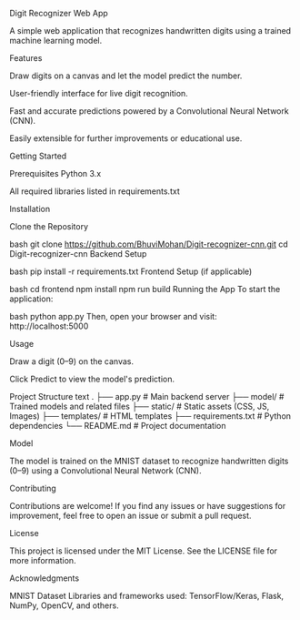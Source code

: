 Digit Recognizer Web App

A simple web application that recognizes handwritten digits using a trained machine learning model.

Features

Draw digits on a canvas and let the model predict the number.

User-friendly interface for live digit recognition.

Fast and accurate predictions powered by a Convolutional Neural Network (CNN).

Easily extensible for further improvements or educational use.

Getting Started

Prerequisites
Python 3.x

All required libraries listed in requirements.txt

Installation

Clone the Repository

bash
git clone https://github.com/BhuviMohan/Digit-recognizer-cnn.git
cd Digit-recognizer-cnn
Backend Setup

bash
pip install -r requirements.txt
Frontend Setup (if applicable)

bash
cd frontend
npm install
npm run build
Running the App
To start the application:

bash
python app.py
Then, open your browser and visit: http://localhost:5000

Usage

Draw a digit (0–9) on the canvas.

Click Predict to view the model's prediction.

Project Structure
text
.
├── app.py               # Main backend server
├── model/               # Trained models and related files
├── static/              # Static assets (CSS, JS, Images)
├── templates/           # HTML templates
├── requirements.txt     # Python dependencies
└── README.md            # Project documentation

Model

The model is trained on the MNIST dataset to recognize handwritten digits (0–9) using a Convolutional Neural Network (CNN).

Contributing

Contributions are welcome!
If you find any issues or have suggestions for improvement, feel free to open an issue or submit a pull request.

License

This project is licensed under the MIT License.
See the LICENSE file for more information.

Acknowledgments

MNIST Dataset
Libraries and frameworks used: TensorFlow/Keras, Flask, NumPy, OpenCV, and others.
